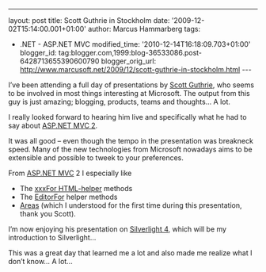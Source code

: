---
layout: post
title: Scott Guthrie in Stockholm date: '2009-12-02T15:14:00.001+01:00'
author: Marcus Hammarberg
tags:
  - .NET -
ASP.NET MVC modified_time: '2010-12-14T16:18:09.703+01:00'
blogger_id: tag:blogger.com,1999:blog-36533086.post-6428713655390600790
blogger_orig_url: http://www.marcusoft.net/2009/12/scott-guthrie-in-stockholm.html ---

I’ve been attending a full day of presentations by
<a href="http://weblogs.asp.net/scottgu/" target="_blank">Scott
Guthrie</a>, who seems to be involved in most things interesting at
Microsoft. The output from this guy is just amazing; blogging, products,
teams and thoughts… A lot.

I really looked forward to hearing him live and specifically what he had
to say about
<a href="http://www.asp.net/(S(m4vhrxrb1md4rg451u0b1445))/mvc/"
target="_blank">ASP.NET MVC 2</a>.

It was all good – even though the tempo in the presentation was
breakneck speed. Many of the new technologies from Microsoft nowadays
aims to be extensible and possible to tweek to your preferences.

From <a href="http://www.asp.net/mVC/" target="_blank">ASP.NET MVC</a> 2
I especially like

-   The
    <a href="http://msdn.microsoft.com/en-us/library/dd470179(VS.100).aspx"
    target="_blank">xxxFor HTML-helper</a> methods
-   The
    <a href="http://msdn.microsoft.com/en-us/library/ee402949(VS.100).aspx"
    target="_blank">EditorFor</a> helper methods
-   <a
    href="http://odetocode.com/Blogs/scott/archive/2009/10/13/asp-net-mvc2-preview-2-areas-and-routes.aspx"
    target="_blank">Areas</a> (which I understood for the first time
    during this presentation, thank you Scott).

I’m now enjoying his presentation on
<a href="http://silverlight.net/getstarted/silverlight-4-beta/"
target="_blank">Silverlight 4</a>, which will be my introduction to
Silverlight…

This was a great day that learned me a lot and also made me realize what
I don’t know… A lot…
